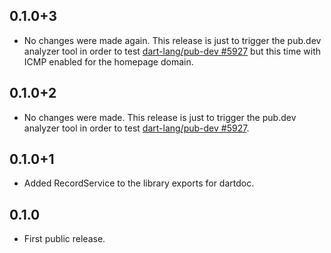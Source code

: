 ## 0.1.0+3

- No changes were made again. This release is just to trigger the pub.dev analyzer tool in order to test [dart-lang/pub-dev #5927](https://github.com/dart-lang/pub-dev/issues/5927) but this time with ICMP enabled for the homepage domain.


## 0.1.0+2

- No changes were made. This release is just to trigger the pub.dev analyzer tool in order to test [dart-lang/pub-dev #5927](https://github.com/dart-lang/pub-dev/issues/5927).


## 0.1.0+1

- Added RecordService to the library exports for dartdoc.


## 0.1.0

- First public release.
